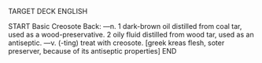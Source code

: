 TARGET DECK
ENGLISH

START
Basic
Creosote
Back: —n. 1 dark-brown oil distilled from coal tar, used as a wood-preservative. 2 oily fluid distilled from wood tar, used as an antiseptic. —v. (-ting) treat with creosote. [greek kreas flesh, soter preserver, because of its antiseptic properties]
END
